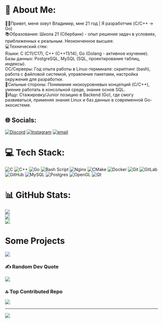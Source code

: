 # 💫 About Me:
🧑‍💻Привет, меня зовут Владимир, мне 21 год | Я разработчик (C/C++ → Go)<br>📚Образование: Школа 21 (Сбербанк) - опыт решения задач в условиях, приближенных к реальным. Неоконченное высшее.<br>💻Технический стек:<br>       Языки: C (C11/C17), C++ (C++11/14), Go (Golang - активное изучение).<br>       Базы данных: PostgreSQL, MySQL (SQL, проектирование таблиц, индексы).<br>       ОС/Серверы: Год опыта работы в Linux-терминале: скриптинг (bash), работа с файловой системой, управление пакетами, настройка окружения для разработки.<br>🦾Сильные стороны: Понимание низкоуровневых концепций (C/C++), умение работать в консольной среде, знание основ SQL.<br>🔎Ищу: Стажировку/Junior позицию в Backend (Go), где смогу развиваться, применяя знания Linux и баз данных в современной Go-экосистеме.


## 🌐 Socials:
[![Discord](https://img.shields.io/badge/Discord-%237289DA.svg?logo=discord&logoColor=white)](https://discord.gg/skyl1tt3r) [![Instagram](https://img.shields.io/badge/Instagram-%23E4405F.svg?logo=Instagram&logoColor=white)](https://instagram.com/vldmr.pan) [![email](https://img.shields.io/badge/Email-D14836?logo=gmail&logoColor=white)](mailto:vova.panov.03@list.ru) 

# 💻 Tech Stack:
![C](https://img.shields.io/badge/c-%2300599C.svg?style=for-the-badge&logo=c&logoColor=white) ![C++](https://img.shields.io/badge/c++-%2300599C.svg?style=for-the-badge&logo=c%2B%2B&logoColor=white) ![Go](https://img.shields.io/badge/go-%2300ADD8.svg?style=for-the-badge&logo=go&logoColor=white) ![Bash Script](https://img.shields.io/badge/bash_script-%23121011.svg?style=for-the-badge&logo=gnu-bash&logoColor=white) ![Nginx](https://img.shields.io/badge/nginx-%23009639.svg?style=for-the-badge&logo=nginx&logoColor=white) ![CMake](https://img.shields.io/badge/CMake-%23008FBA.svg?style=for-the-badge&logo=cmake&logoColor=white) ![Docker](https://img.shields.io/badge/docker-%230db7ed.svg?style=for-the-badge&logo=docker&logoColor=white) ![Git](https://img.shields.io/badge/git-%23F05033.svg?style=for-the-badge&logo=git&logoColor=white) ![GitLab](https://img.shields.io/badge/gitlab-%23181717.svg?style=for-the-badge&logo=gitlab&logoColor=white) ![GitHub](https://img.shields.io/badge/github-%23121011.svg?style=for-the-badge&logo=github&logoColor=white) ![MySQL](https://img.shields.io/badge/mysql-4479A1.svg?style=for-the-badge&logo=mysql&logoColor=white) ![Postgres](https://img.shields.io/badge/postgres-%23316192.svg?style=for-the-badge&logo=postgresql&logoColor=white) ![OpenGL](https://img.shields.io/badge/OpenGL-%23FFFFFF.svg?style=for-the-badge&logo=opengl) ![Qt](https://img.shields.io/badge/Qt-%23217346.svg?style=for-the-badge&logo=Qt&logoColor=white)
# 📊 GitHub Stats:
![](https://github-readme-stats.vercel.app/api?username=skyl1tt3r&theme=aura_dark&hide_border=false&include_all_commits=false&count_private=false)<br/>
![](https://nirzak-streak-stats.vercel.app/?user=skyl1tt3r&theme=aura_dark&hide_border=false)<br/>
![](https://github-readme-stats.vercel.app/api/top-langs/?username=skyl1tt3r&theme=aura_dark&hide_border=false&include_all_commits=false&count_private=false&layout=compact)
# Some Projects
![](https://github.com/skyl1tt3r/CVprojects)

### ✍️ Random Dev Quote
![](https://quotes-github-readme.vercel.app/api?type=horizontal&theme=radical)

### 🔝 Top Contributed Repo
![](https://github-contributor-stats.vercel.app/api?username=skyl1tt3r&limit=5&theme=dark&combine_all_yearly_contributions=true)

---
[![](https://visitcount.itsvg.in/api?id=skyl1tt3r&icon=0&color=0)](https://visitcount.itsvg.in)

<!-- Proudly created with GPRM ( https://gprm.itsvg.in ) -->
